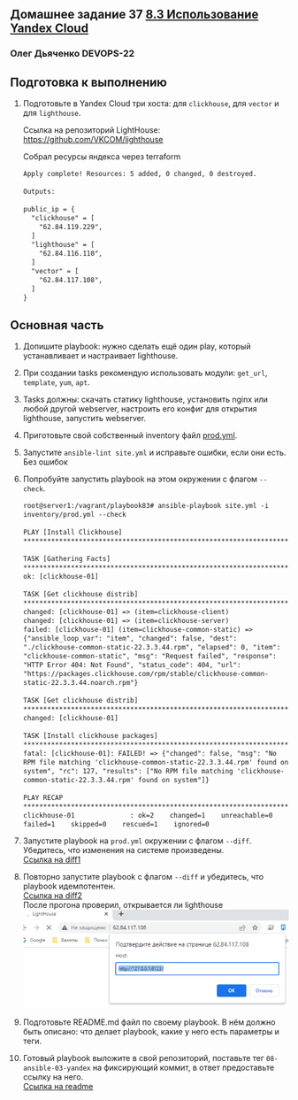 ## Домашнее задание 37 [8.3 Использование Yandex Cloud](https://github.com/netology-code/mnt-homeworks/tree/MNT-video/08-ansible-03-yandex)

### Олег Дьяченко DEVOPS-22

## Подготовка к выполнению

1. Подготовьте в Yandex Cloud три хоста: для `clickhouse`, для `vector` и для `lighthouse`.

    Ссылка на репозиторий LightHouse: https://github.com/VKCOM/lighthouse  
    
    Собрал ресурсы яндекса через terraform

    ```
    Apply complete! Resources: 5 added, 0 changed, 0 destroyed.
    
    Outputs:
    
    public_ip = {
      "clickhouse" = [
        "62.84.119.229",
      ]
      "lighthouse" = [
        "62.84.116.110",
      ]
      "vector" = [
        "62.84.117.108",
      ]
    }
    ```


## Основная часть

1. Допишите playbook: нужно сделать ещё один play, который устанавливает и настраивает lighthouse.
2. При создании tasks рекомендую использовать модули: `get_url`, `template`, `yum`, `apt`.
3. Tasks должны: скачать статику lighthouse, установить nginx или любой другой webserver, настроить его конфиг для открытия lighthouse, запустить webserver.
4. Приготовьте свой собственный inventory файл [prod.yml](playbook/inventory/prod.yml). 
5. Запустите `ansible-lint site.yml` и исправьте ошибки, если они есть.  
    Без ошибок
6. Попробуйте запустить playbook на этом окружении с флагом `--check`.
    ```
    root@server1:/vagrant/playbook83# ansible-playbook site.yml -i inventory/prod.yml --check
    
    PLAY [Install Clickhouse] **************************************************************************************************
    
    TASK [Gathering Facts] *****************************************************************************************************
    ok: [clickhouse-01]
    
    TASK [Get clickhouse distrib] **********************************************************************************************
    changed: [clickhouse-01] => (item=clickhouse-client)
    changed: [clickhouse-01] => (item=clickhouse-server)
    failed: [clickhouse-01] (item=clickhouse-common-static) => {"ansible_loop_var": "item", "changed": false, "dest": "./clickhouse-common-static-22.3.3.44.rpm", "elapsed": 0, "item": "clickhouse-common-static", "msg": "Request failed", "response": "HTTP Error 404: Not Found", "status_code": 404, "url": "https://packages.clickhouse.com/rpm/stable/clickhouse-common-static-22.3.3.44.noarch.rpm"}
    
    TASK [Get clickhouse distrib] **********************************************************************************************
    changed: [clickhouse-01]
    
    TASK [Install clickhouse packages] *****************************************************************************************
    fatal: [clickhouse-01]: FAILED! => {"changed": false, "msg": "No RPM file matching 'clickhouse-common-static-22.3.3.44.rpm' found on system", "rc": 127, "results": ["No RPM file matching 'clickhouse-common-static-22.3.3.44.rpm' found on system"]}
    
    PLAY RECAP *****************************************************************************************************************
    clickhouse-01              : ok=2    changed=1    unreachable=0    failed=1    skipped=0    rescued=1    ignored=0
    ```

7. Запустите playbook на `prod.yml` окружении с флагом `--diff`. Убедитесь, что изменения на системе произведены.  
   [Ссылка на diff1](diff1.txt)
8. Повторно запустите playbook с флагом `--diff` и убедитесь, что playbook идемпотентен.  
   [Ссылка на diff2](diff2.txt)  
   После прогона проверил, открывается ли lighthouse  
   ![](lighthouse.png)
9. Подготовьте README.md файл по своему playbook. В нём должно быть описано: что делает playbook, какие у него есть параметры и теги.
10. Готовый playbook выложите в свой репозиторий, поставьте тег `08-ansible-03-yandex` на фиксирующий коммит, в ответ предоставьте ссылку на него.  
   [Ссылка на readme](playbook/readme.md)



